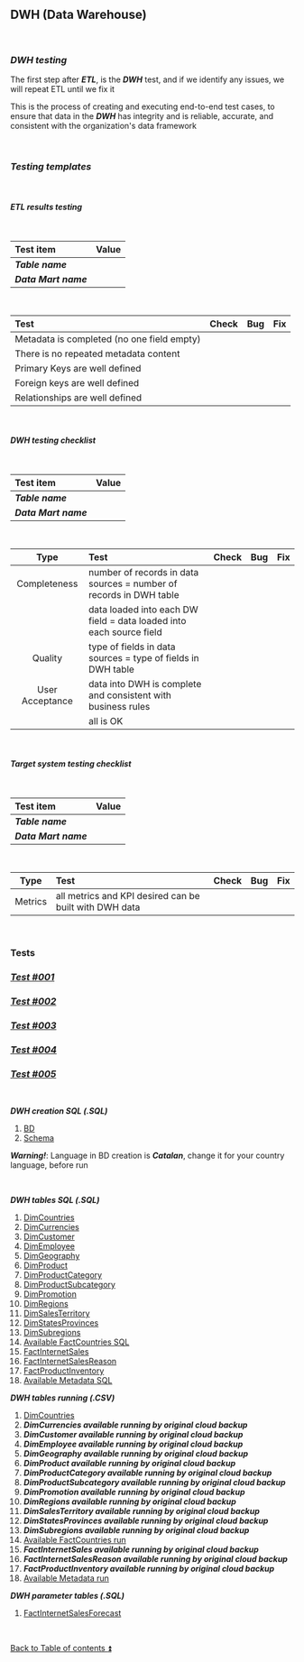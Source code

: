 ## DWH (Data Warehouse)  

<p><br></p>

### **_DWH testing_**  

The first step after **_ETL_**, is the **_DWH_** test, and if we identify any issues, we will repeat ETL until we fix it  

This is the process of creating and executing end-to-end test cases, to ensure that data in the **_DWH_** has integrity and is reliable, accurate, and consistent with the organization's data framework  

<p><br></p>

### **_Testing templates_**  

<p><br></p>

#### **_ETL results testing_**  

<p><br></p>

| Test item             | Value                          |
| :-------------------- | :----------------------------- |
| **_Table name_**      |                                |
| **_Data Mart name_**  |                                |

<p><br></p>

| Test                                                                                  | Check | Bug                               | Fix                               |
| :------------------------------------------------------------------------------------ | :---: | :-------------------------------- | :-------------------------------- |
| Metadata is completed (no one field empty)                                            |       |                                   |                                   |
| There is no repeated metadata content                                                 |       |                                   |                                   |
| Primary Keys are well defined                                                         |       |                                   |                                   |
| Foreign keys are well defined                                                         |       |                                   |                                   |
| Relationships are well defined                                                        |       |                                   |                                   |

<p><br></p>

#### **_DWH testing checklist_**  

<p><br></p>

| Test item             | Value                          |
| :-------------------- | :----------------------------- |
| **_Table name_**      |                                |
| **_Data Mart name_**  |                                | 

<p><br></p>

| Type            | Test                                                                | Check | Bug                               | Fix                               |
| :-------------: | :------------------------------------------------------------------ | :---: | :-------------------------------- | :-------------------------------- |
| Completeness    | number of records in data sources = number of records in DWH table  |       |                                   |                                   |
|                 | data loaded into each DW field = data loaded into each source field |       |                                   |                                   |
| Quality         | type of fields in data sources = type of fields in DWH table        |       |                                   |                                   |
| User Acceptance | data into DWH is complete and consistent with business rules        |       |                                   |                                   |
|                 | all is OK                                                           |       |                                   |                                   |

<p><br></p>

#### **_Target system testing checklist_**  

<p><br></p>

| Test item             | Value                          |
| :-------------------- | :----------------------------- |
| **_Table name_**      |                                |
| **_Data Mart name_**  |                                |

<p><br></p>

| Type            | Test                                                                | Check | Bug                               | Fix                               |
| :-------------: | :------------------------------------------------------------------ | :---: | :-------------------------------- | :-------------------------------- |
| Metrics         | all metrics and KPI desired can be built with DWH data              |       |                                   |                                   |

<p><br></p>

### Tests

### [**_Test #001_**](tests/t001.md)
### [**_Test #002_**](tests/t002.md)
### [**_Test #003_**](tests/t003.md)
### [**_Test #004_**](tests/t004.md)
### [**_Test #005_**](tests/t005.md)

<p><br></p> 

**_DWH creation SQL (.SQL)_**

1. [BD]((../PROWPI002/dwh/BD_datawarehouse.sql))  
2. [Schema]((../PROWPI002/dwh/target_schema.sql))  

**_Warning!_**: Language in BD creation is **_Catalan_**, change it for your country language, before run  

<p><br></p> 

**_DWH tables SQL (.SQL)_**

1. [DimCountries](../PROWPI002/dwh/DimCountries.sql)  
2. [DimCurrencies](../PROWPI002/dwh/DimCurrencies.sql)  
3. [DimCustomer](../PROWPI002/dwh/DimCustomer.sql)  
4. [DimEmployee](../PROWPI002/dwh/DimEmployee.sql)  
5. [DimGeography](../PROWPI002/dwh/DimGeography.sql)  
6. [DimProduct](../PROWPI002/dwh/DimProduct.sql)  
7. [DimProductCategory](../PROWPI002/dwh/DimProductCategory.sql)  
8. [DimProductSubcategory](../PROWPI002/dwh/DimProductSubcategory.sql)  
9. [DimPromotion](../PROWPI002/dwh/DimPromotion.sql)  
10. [DimRegions](../PROWPI002/dwh/DimRegions.sql)  
11. [DimSalesTerritory](../PROWPI002/dwh/DimSalesTerritory.sql)  
12. [DimStatesProvinces](../PROWPI002/dwh/DimStatesProvinces.sql)  
13. [DimSubregions](../PROWPI002/dwh/DimSubregions.sql)  
14. [Available FactCountries SQL](../PROWPI002/dwh/FactCountries.sql)  
15. [FactInternetSales](../PROWPI002/dwh/FactInternetSales.sql)  
16. [FactInternetSalesReason](../PROWPI002/dwh/FactInternetSalesReason.sql)  
17. [FactProductInventory](../PROWPI002/dwh/FactProductInventory.sql)  
18. [Available Metadata SQL](../PROWPI002/dwh/Metadata.sql)  

**_DWH tables running (.CSV)_**

1. [DimCountries](../PROWPI002/dwh/DimCountries.csv)  
2. **_DimCurrencies available running by original cloud backup_**  
3. **_DimCustomer available running by original cloud backup_**  
4. **_DimEmployee available running by original cloud backup_**  
5. **_DimGeography available running by original cloud backup_**  
6. **_DimProduct available running by original cloud backup_**  
7. **_DimProductCategory available running by original cloud backup_**  
8. **_DimProductSubcategory available running by original cloud backup_**  
9. **_DimPromotion available running by original cloud backup_**  
10. **_DimRegions available running by original cloud backup_**  
11. **_DimSalesTerritory available running by original cloud backup_**  
12. **_DimStatesProvinces available running by original cloud backup_**  
13. **_DimSubregions available running by original cloud backup_**  
14. [Available FactCountries run](../PROWPI002/dwh/DFactCountriesWH.csv)  
15. **_FactInternetSales available running by original cloud backup_**  
16. **_FactInternetSalesReason available running by original cloud backup_**  
17. **_FactProductInventory available running by original cloud backup_**  
18. [Available Metadata run](../PROWPI002/dwh/Metadata.csv)  

**_DWH parameter tables (.SQL)_**

1. [FactInternetSalesForecast](../PROWPI002/dwh/FactInternetSalesForecast.sql)  

<p><br></p>

[Back to Table of contents :arrow_double_up:](../README.md)